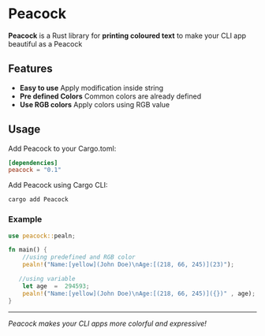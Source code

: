 # Peacock

**Peacock** is a Rust library for **printing coloured text** to make your CLI app  beautiful as a Peacock

## Features

- **Easy to use** Apply modification inside string
- **Pre defined Colors** Common colors  are already defined
- **Use RGB colors** Apply colors using RGB value

## Usage

Add Peacock to your Cargo.toml:

```toml
[dependencies]
peacock = "0.1"
```

Add Peacock using Cargo CLI:
```
cargo add Peacock
```

### Example

```rust
use peacock::pealn;

fn main() {
    //using predefined and RGB color
    pealn!("Name:[yellow](John Doe)\nAge:[(218, 66, 245)](23)");

   //using variable
    let age  =  294593;
    pealn!("Name:[yellow](John Doe)\nAge:[(218, 66, 245)]({})" , age);   
}
```
---

*Peacock makes your CLI apps more colorful and expressive!*
